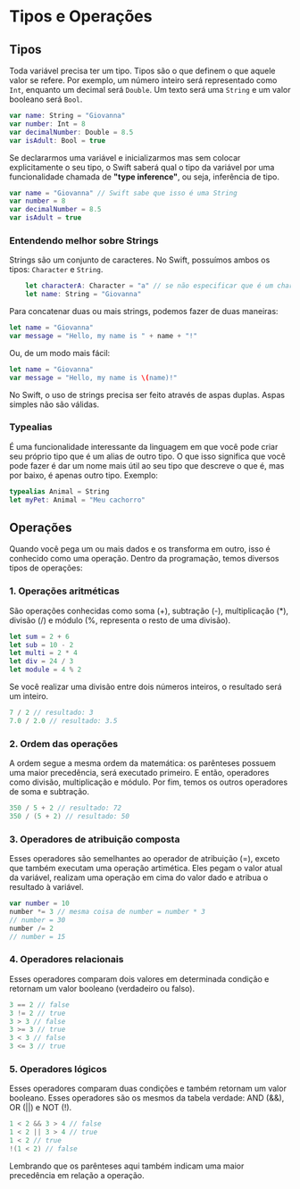 # Tipos e Operações

## Tipos
Toda variável precisa ter um tipo. Tipos são o que definem o que aquele valor se refere. Por exemplo, um número inteiro será representado como `Int`, enquanto um decimal será `Double`. Um texto será uma `String` e um valor booleano será `Bool`.
```swift
var name: String = "Giovanna"
var number: Int = 8
var decimalNumber: Double = 8.5
var isAdult: Bool = true
```

Se declararmos uma variável e inicializarmos mas sem colocar explicitamente o seu tipo, o Swift saberá qual o tipo da variável por uma funcionalidade chamada de **"type inference"**, ou seja, inferência de tipo.

```swift
var name = "Giovanna" // Swift sabe que isso é uma String
var number = 8
var decimalNumber = 8.5
var isAdult = true
```

### Entendendo melhor sobre Strings

Strings são um conjunto de caracteres. No Swift, possuímos ambos os tipos: `Character` e `String`.
```swift
    let characterA: Character = "a" // se não especificar que é um character, o Swift entenderá que é uma string
    let name: String = "Giovanna"
```

Para concatenar duas ou mais strings, podemos fazer de duas maneiras:

```swift
let name = "Giovanna"
var message = "Hello, my name is " + name + "!"
```

Ou, de um modo mais fácil:

```swift
let name = "Giovanna"
var message = "Hello, my name is \(name)!"
```

No Swift, o uso de strings precisa ser feito através de aspas duplas. Aspas simples não são válidas.

### Typealias
É uma funcionalidade interessante da linguagem em que você pode criar seu próprio tipo que é um alias de outro tipo. O que isso significa que você pode fazer é dar um nome mais útil ao seu tipo que descreve o que é, mas por baixo, é apenas outro tipo. Exemplo:

```swift
typealias Animal = String
let myPet: Animal = "Meu cachorro"
```

## Operações
Quando você pega um ou mais dados e os transforma em outro, isso é conhecido como uma operação. Dentro da programação, temos diversos tipos de operações:

### 1. Operações aritméticas
São operações conhecidas como soma (+), subtração (-), multiplicação (*), divisão (/) e módulo (%, representa o resto de uma divisão).

```swift
let sum = 2 + 6
let sub = 10 - 2
let multi = 2 * 4
let div = 24 / 3
let module = 4 % 2
```

Se você realizar uma divisão entre dois números inteiros, o resultado será um inteiro.

```swift
7 / 2 // resultado: 3
7.0 / 2.0 // resultado: 3.5
```

### 2. Ordem das operações
A ordem segue a mesma ordem da matemática: os parênteses possuem uma maior precedência, será executado primeiro. E então, operadores como divisão, multiplicação e módulo. Por fim, temos os outros operadores de soma e subtração.

```swift
350 / 5 + 2 // resultado: 72
350 / (5 + 2) // resultado: 50
```

### 3. Operadores de atribuição composta
Esses operadores são semelhantes ao operador de atribuição (=), exceto que também executam uma operação artimética. Eles pegam o valor atual da variável, realizam uma operação em cima do valor dado e atribua o resultado à variável.

```swift
var number = 10
number *= 3 // mesma coisa de number = number * 3
// number = 30
number /= 2
// number = 15
```

### 4. Operadores relacionais
Esses operadores comparam dois valores em determinada condição e retornam um valor booleano (verdadeiro ou falso).

```swift
3 == 2 // false
3 != 2 // true
3 > 3 // false
3 >= 3 // true
3 < 3 // false
3 <= 3 // true
```

### 5. Operadores lógicos
Esses operadores comparam duas condições e também retornam um valor booleano. Esses operadores são os mesmos da tabela verdade: AND (&&), OR (||) e NOT (!).

```swift
1 < 2 && 3 > 4 // false
1 < 2 || 3 > 4 // true
1 < 2 // true
!(1 < 2) // false
```

Lembrando que os parênteses aqui também indicam uma maior precedência em relação a operação.